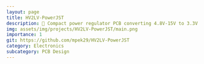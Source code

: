 ```yaml
---
layout: page
title: HV2LV-PowerJST
description: 🔋 Compact power regulator PCB converting 4.8V-15V to 3.3V with JST-PH connectors & AMS1117. Open-source & Adafruit-compatible!
img: assets/img/projects/HV2LV-PowerJST/main.png
importance: 1
git: https://github.com/mpek29/HV2LV-PowerJST
category: Electronics
subcategory: PCB Design
---
```




